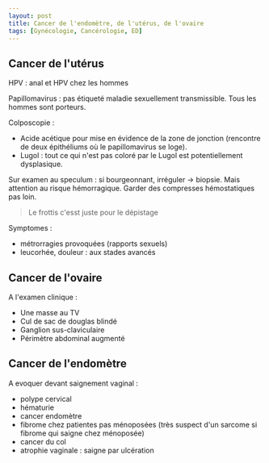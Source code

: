 ```yaml
---
layout: post
title: Cancer de l'endomètre, de l'utérus, de l'ovaire
tags: [Gynécologie, Cancérologie, ED]
---
```


## Cancer de l'utérus

HPV : anal et HPV chez les hommes

Papillomavirus : pas étiqueté maladie sexuellement transmissible.
Tous les hommes sont porteurs.

Colposcopie :
- Acide acétique pour mise en évidence de la zone de jonction (rencontre de deux épithéliums où le papillomavirus se loge).
- Lugol : tout ce qui n'est pas coloré par le Lugol est potentiellement dysplasique.

Sur examen au speculum : si bourgeonnant, irréguler -> biopsie. Mais attention au risque hémorragique. Garder des compresses hémostatiques pas loin.

> Le frottis c'esst juste pour le dépistage

Symptomes :
- métrorragies provoquées (rapports sexuels)
- leucorhée, douleur : aux stades avancés


## Cancer de l'ovaire

A l'examen clinique :
- Une masse au TV
- Cul de sac de douglas blindé
- Ganglion sus-claviculaire
- Périmètre abdominal augmenté

## Cancer de l'endomètre

A evoquer devant saignement vaginal :
- polype cervical
- hématurie
- cancer endomètre
- fibrome chez patientes pas ménoposées (très suspect d'un sarcome si fibrome qui saigne chez ménoposée)
- cancer du col
- atrophie vaginale : saigne par ulcération
